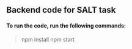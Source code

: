 ## Backend code for SALT task

#### To run the code, run the following commands:

> npm install
> npm start
